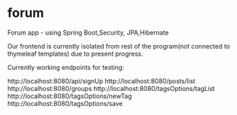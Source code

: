# forum
Forum app - using Spring Boot,Security, JPA,Hibernate

Our frontend is currently isolated from rest of the program(not connected to thymeleaf templates) due to present progress.

Currently working endpoints for testing:

http://localhost:8080/api/signUp
http://localhost:8080/posts/list
http://localhost:8080/groups
http://localhost:8080/tagsOptions/tagList
http://localhost:8080/tagsOptions/newTag
http://localhost:8080/tagsOptions/save

